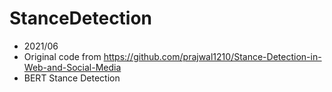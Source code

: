 # StanceDetection
* 2021/06
* Original code from https://github.com/prajwal1210/Stance-Detection-in-Web-and-Social-Media
* BERT Stance Detection

